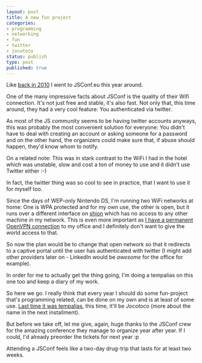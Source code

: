 ```yaml
---
layout: post
title: A new fun project
categories:
- programming
- networking
- fun
- twitter
- jocotoco
status: publish
type: post
published: true
---
```

Like <a href="http://blip.tv/jsconfeu/by-philip-hofstetter-node-js-in-production-use-tempalias-com-4258344">back in 2010</a> I went to JSConf.eu this year around.

One of the many impressive facts about JSConf is the quality of their Wifi
connection. It's not just free and stable, it's also fast. Not only that, this
time around, they had a very cool feature: You authenticated via twitter.

As most of the JS community seems to be having twitter accounts anyways, this
was probably the most convenient solution for everyone: You didn't have to
deal with creating an account or asking someone for a password and on the
other hand, the organizers could make sure that, if abuse should happen,
they'd know whom to notify.

On a related note: This was in stark contrast to the WiFi I had in the hotel
which was unstable, slow and cost a ton of money to use and it didn't use
Twitter either :-)

In fact, the twitter thing was so cool to see in practice, that I want to use
it for myself too.

Since the days of WEP-only Nintendo DS, I'm running two WiFi networks at home:
One is WPA protected and for my own use, the other is open, but it runs over
a different interface on <a href="/2006/07/computers-under-my-command-issue-1-shion/">shion</a>
which has no access to any other machine in my network. This is even more
important as <a href="/2005/05/lots-of-fun-with-openvpn/">I have a permanent OpenVPN connection</a>
to my office and I definitely don't want to give the world access to that.

So now the plan would be to change that open network so that it redirects to a
captive portal until the user has authenticated with twitter (I might add
other providers later on - LinkedIn would be *awesome* for the office for
example).

In order for me to actually get the thing going, I'm doing a tempalias on this
one too and keep a diary of my work.

So here we go. I really think that every year I should do some fun-project
that's programming related, can be done on my own and is at least of some use.
<a href="/tags/tempalias/">Last time it was tempalias</a>, this time, it'll be
*Jocotoco* (more about the name in the next installment).

But before we take off, let me give, again, huge thanks to the JSConf crew for
the amazing conference they manage to organize year after year. If I could,
I'd already preorder the tickets for next year :p

Attending a JSConf feels like a two-day drug-trip that lasts for at least two
weeks.
